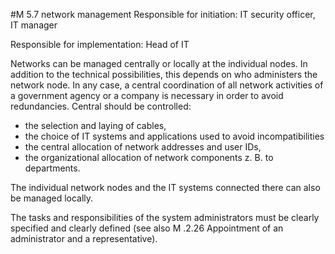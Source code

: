 #M 5.7 network management
Responsible for initiation: IT security officer, IT manager

Responsible for implementation: Head of IT

Networks can be managed centrally or locally at the individual nodes. In addition to the technical possibilities, this depends on who administers the network node. In any case, a central coordination of all network activities of a government agency or a company is necessary in order to avoid redundancies. Central should be controlled:

* the selection and laying of cables,
* the choice of IT systems and applications used to avoid incompatibilities
* the central allocation of network addresses and user IDs,
* the organizational allocation of network components z. B. to departments.


The individual network nodes and the IT systems connected there can also be managed locally.

The tasks and responsibilities of the system administrators must be clearly specified and clearly defined (see also M .2.26 Appointment of an administrator and a representative).



